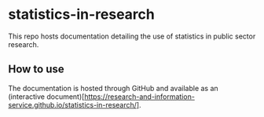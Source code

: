 # statistics-in-research

This repo hosts documentation detailing the use of statistics in public sector research.

## How to use

The documentation is hosted through GitHub and available as an (interactive document)[https://research-and-information-service.github.io/statistics-in-research/].
